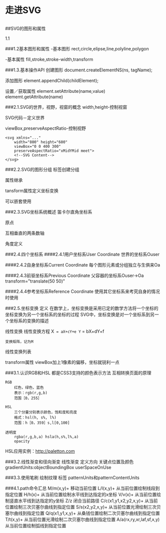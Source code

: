 # 走进SVG

##

##SVG的图形和属性

1.1

###1.2基本图形和属性
-基本图形
    rect,circle,elipse,line,polyline,polygon

-基本属性
    fill,stroke,stroke-width,transform


###1.3.基本操作API
创建图形
document.createElementNS(ns, tagName);

添加图形
element.appendChild(childElement);

设置／获取属性
element.setAttribute(name,value)
elememt.getAttribute(name)

###2.1.SVG的世界，视野，视窗的概念
width,height-控制视窗

SVG代码－定义世界

viewBox,preserveAspectRatio-控制视野
    
    <svg xmlns="..."
        width="800" height="600"
        viewBox="0 0 400 300"
        preserveAspectRatio="xMidYMid meet">
        <!--SVG Content-->
    </svg>

###2.2.SVG的图形分组
<g>标签创建分组

属性继承

tansform属性定义坐标变换

可以嵌套使用

###2.3.SVG坐标系统概述
笛卡尔直角坐标系

原点

互相垂直的两条数轴

角度定义

###2.4.四个坐标系
####2.4.1用户坐标系User Coordinate
    世界的坐标系Ouser

####2.4.2自身坐标系Current Coordinate
    每个图形元素或分组独立与生俱来Oa

####2.4.3前驱坐标系Previous Coordinate
    父容器的坐标系Ouser->Oa
    transform="translate(50 50)"

####2.4.4参考坐标系Reference Coordinate
    使用其它坐标系来考究自身的情况时使用

###2.5.坐标变换
定义
    在数学上，坐标变换是采用已定的数学方法将一个坐标的坐标变换为另一个坐标系的坐标的过程
    SVG中，坐标变换是对一个坐标系到另一个坐标系的变换的描述

线性变换
    线性变换方程
    X` = aX+cY+e
    Y` = bX+dY+f

    变换矩阵，记为M

线性变换列表

transform属性
viewBox加上1像素的偏移，坐标就锐利一点

###3.1.认识RGB和HSL
    都是CSS3支持的颜色表示方法
    互相转换页面的原理

    RGB
        红色，绿色，蓝色
        表示：rgb(r,g,b)
        范围［0，255］

    HSL
        三个分量分别表示颜色，饱和度和亮度
        格式：hsl(h, s%, l%)
        范围：h［0，359］s,l[0,100]

    透明度
        rgba(r,g,b,a) hsla(h,s%,l%,a)
        opacity

HSL应用实例：http://paletton.com

###3.2.线性渐变和径向渐变
    线性渐变
        <linearGradient><stop>
        定义方向
        关键点位置及颜色
        gradientUnits:objectBoundingBox userSpaceOnUse

###3.3.使用笔刷
    绘制纹理
    <pattern>标签
    patternUnits和patternContentUnits

###4.1.path命令汇总
    M/m(x,y)+  移动当前位置
    L/l(x,y)+  从当前位置绘制线段到指定位置
    H/h(x)+  从当前位置绘制水平线到达指定的x坐标
    V/v(x)+  从当前位置绘制竖直水平线到达指定的y坐标
    Z/z  闭合当前路径
    C/c(x1,y1,x2,y2,x,y)+  从当前位置绘制三次贝塞尔曲线到指定位置
    S/s(x2,y2,x,y)+  从当前位置光滑绘制三次贝塞尔曲线到指定位置
    Q/q(x1,y1,x,y)+  从桑钱位置绘制二次贝塞尔曲线到指定位置
    T/t(x,y)+  从当前位置光滑绘制二次贝塞尔曲线到指定位置
    A/a(rx,ry,xr,laf,sf,x,y)  从当前位置绘制弧线到指定位置




